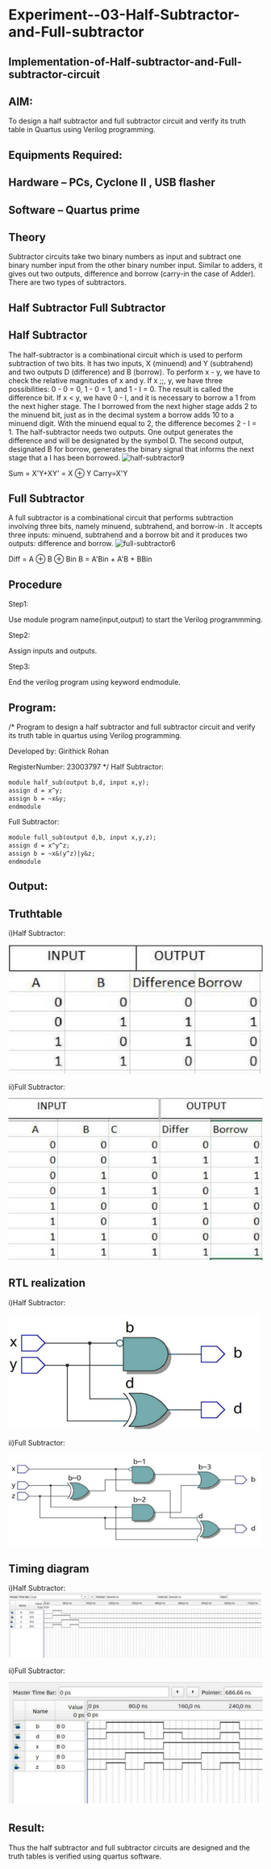 # Experiment--03-Half-Subtractor-and-Full-subtractor
## Implementation-of-Half-subtractor-and-Full-subtractor-circuit
## AIM:
To design a half subtractor and full subtractor circuit and verify its truth table in Quartus using Verilog programming.

## Equipments Required:
## Hardware – PCs, Cyclone II , USB flasher
## Software – Quartus prime
## Theory
Subtractor circuits take two binary numbers as input and subtract one binary number input from the other binary number input. Similar to adders, it gives out two outputs, difference and borrow (carry-in the case of Adder). There are two types of subtractors.

## Half Subtractor Full Subtractor
## Half Subtractor
The half-subtractor is a combinational circuit which is used to perform subtraction of two bits. It has two inputs, X (minuend) and Y (subtrahend) and two outputs D (difference) and B (borrow). To perform x - y, we have to check the relative magnitudes of x and y. If x ;;, y, we have three possibilities: 0 - 0 = 0, 1 - 0 = 1, and 1 - I = 0. The result is called the difference bit. If x < y, we have 0 - I, and it is necessary to borrow a 1 from the next higher stage. The I borrowed from the next higher stage adds 2 to the minuend bit, just as in the decimal system a borrow adds 10 to a minuend digit. With the minuend equal to 2, the difference becomes 2 - I = 1. The half-subtractor needs two outputs. One output generates the difference and will be designated by the symbol D. The second output, designated B for borrow, generates the binary signal that informs the next stage that a I has been borrowed.
![half-subtractor9](https://user-images.githubusercontent.com/36288975/166112538-58c3bc7c-ee5d-4e6a-ac8d-8e8328efe27a.png)


Sum = X'Y+XY' = X ⊕ Y
Carry=X'Y

## Full Subtractor
A full subtractor is a combinational circuit that performs subtraction involving three bits, namely minuend, subtrahend, and borrow-in . It accepts three inputs: minuend, subtrahend and a borrow bit and it produces two outputs: difference and borrow. 
![full-subtractor6](https://user-images.githubusercontent.com/36288975/166112541-24c68359-3de8-4674-ae22-8272ffc385ed.png)


Diff = A ⊕ B ⊕ Bin B = A'Bin + A'B + BBin

## Procedure
Step1:

Use module program name(input,output) to start the Verilog programmming.

Step2:

Assign inputs and outputs.

Step3:

End the verilog program using keyword endmodule.


## Program:
/*
Program to design a half subtractor and full subtractor circuit and verify its truth table in quartus using Verilog programming.

Developed by: Girithick Rohan

RegisterNumber:  23003797
*/
Half Subtractor:
```
module half_sub(output b,d, input x,y);
assign d = x^y;
assign b = ~x&y;
endmodule
```
Full Subtractor:
```
module full_sub(output d,b, input x,y,z);
assign d = x^y^z;
assign b = ~x&(y^z)|y&z;
endmodule
```

## Output:

## Truthtable

i)Half Subtractor:

![image](https://raw.githubusercontent.com/Girithickrohan/Experiment--03-Half-Subtractor-and-Full-subtractor/main/hs.png)

ii)Full Subtractor:

![image](https://raw.githubusercontent.com/Girithickrohan/Experiment--03-Half-Subtractor-and-Full-subtractor/main/fs.png)


##  RTL realization
i)Half Subtractor:

![image](https://raw.githubusercontent.com/Girithickrohan/Experiment--03-Half-Subtractor-and-Full-subtractor/main/hs(1).png)

ii)Full Subtractor:

![image](https://raw.githubusercontent.com/Girithickrohan/Experiment--03-Half-Subtractor-and-Full-subtractor/main/fs(1).png)

## Timing diagram 
i)Half Subtractor:
![image](https://raw.githubusercontent.com/Girithickrohan/Experiment--03-Half-Subtractor-and-Full-subtractor/main/hs(2).png)

ii)Full Subtractor:

![image](https://raw.githubusercontent.com/Girithickrohan/Experiment--03-Half-Subtractor-and-Full-subtractor/main/fs(2).png)
## Result:
Thus the half subtractor and full subtractor circuits are designed and the truth tables is verified using quartus software.
